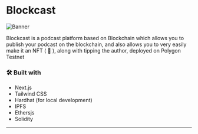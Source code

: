 # Blockcast


![Banner](https://i.ibb.co/HHvsd2C/blkct.png)

Blockcast is a podcast platform based on Blockchain which allows you to publish your podcast on the blockchain, and also allows you to very easily make it an NFT ( 🌈 ), along with tipping the author, deployed on Polygon Testnet

### 🛠️ Built with
- Next.js
- Tailwind CSS 
- Hardhat (for local development)
- IPFS
- Ethersjs
- Solidity

<hr/>


